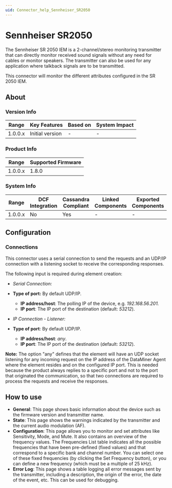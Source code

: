 ```yaml
---
uid: Connector_help_Sennheiser_SR2050
---
```


# Sennheiser SR2050

The Sennheiser SR 2050 IEM is a 2-channel/stereo monitoring transmitter that can directly monitor received sound signals without any need for cables or monitor speakers. The transmitter can also be used for any application where talkback signals are to be transmitted.

This connector will monitor the different attributes configured in the SR 2050 IEM.

## About

### Version Info

| **Range** | **Key Features** | **Based on** | **System Impact** |
|-----------|------------------|--------------|-------------------|
| 1.0.0.x   | Initial version  | \-           | \-                |

### Product Info

| **Range** | **Supported Firmware** |
|-----------|------------------------|
| 1.0.0.x   | 1.8.0                  |

### System Info

| **Range** | **DCF Integration** | **Cassandra Compliant** | **Linked Components** | **Exported Components** |
|-----------|---------------------|-------------------------|-----------------------|-------------------------|
| 1.0.0.x   | No                  | Yes                     | \-                    | \-                      |

## Configuration

### Connections

This connector uses a serial connection to send the requests and an UDP/IP connection with a listening socket to receive the corresponding responses.

The following input is required during element creation:

- *Serial Connection:*

- **Type of port:** By default UDP/IP.
  - **IP address/host**: The polling IP of the device, e.g. *192.168.56.201.*
  - **IP port**: The IP port of the destination (default: *53212*).

- *IP Connection - Listener:*

- **Type of port**: By default UDP/IP.
  - **IP address/host**: *any*.
  - **IP port**: The IP port of the destination (default: *53212*).

**Note:** The option "any" defines that the element will have an UDP socket listening for any incoming request on the IP address of the DataMiner Agent where the element resides and on the configured IP port.
This is needed because the product always replies to a specific port and not to the port that originated the communication, so that two connections are required to process the requests and receive the responses.

## How to use

- **General**: This page shows basic information about the device such as the firmware version and transmitter name.
- **State**: This page shows the warnings indicated by the transmitter and the current audio modulation (AF).
- **Configuration**: This page allows you to monitor and set attributes like Sensitivity, Mode, and Mute. It also contains an overview of the frequency values. The Frequencies List table indicates all the possible frequencies that have been pre-defined (fixed values) and that correspond to a specific bank and channel number. You can select one of these fixed frequencies (by clicking the Set Frequency button), or you can define a new frequency (which must be a multiple of 25 kHz).
- **Error Log**: This page shows a table logging all error messages sent by the transmitter, including a description, the origin of the error, the date of the event, etc. This can be used for debugging.

